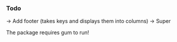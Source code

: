 ### Todo
-> Add footer (takes keys and displays them into columns)
-> Super 

The package requires gum to run!